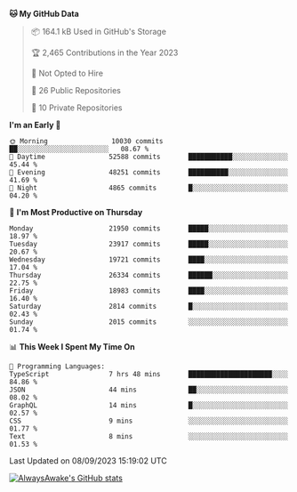 <!--START_SECTION:waka-->
**🐱 My GitHub Data** 

> 📦 164.1 kB Used in GitHub's Storage 
 > 
> 🏆 2,465 Contributions in the Year 2023
 > 
> 🚫 Not Opted to Hire
 > 
> 📜 26 Public Repositories 
 > 
> 🔑 10 Private Repositories 
 > 
**I'm an Early 🐤** 

```text
🌞 Morning                10030 commits       ██░░░░░░░░░░░░░░░░░░░░░░░   08.67 % 
🌆 Daytime                52588 commits       ███████████░░░░░░░░░░░░░░   45.44 % 
🌃 Evening                48251 commits       ██████████░░░░░░░░░░░░░░░   41.69 % 
🌙 Night                  4865 commits        █░░░░░░░░░░░░░░░░░░░░░░░░   04.20 % 
```
📅 **I'm Most Productive on Thursday** 

```text
Monday                   21950 commits       █████░░░░░░░░░░░░░░░░░░░░   18.97 % 
Tuesday                  23917 commits       █████░░░░░░░░░░░░░░░░░░░░   20.67 % 
Wednesday                19721 commits       ████░░░░░░░░░░░░░░░░░░░░░   17.04 % 
Thursday                 26334 commits       ██████░░░░░░░░░░░░░░░░░░░   22.75 % 
Friday                   18983 commits       ████░░░░░░░░░░░░░░░░░░░░░   16.40 % 
Saturday                 2814 commits        █░░░░░░░░░░░░░░░░░░░░░░░░   02.43 % 
Sunday                   2015 commits        ░░░░░░░░░░░░░░░░░░░░░░░░░   01.74 % 
```


📊 **This Week I Spent My Time On** 

```text
💬 Programming Languages: 
TypeScript               7 hrs 48 mins       █████████████████████░░░░   84.86 % 
JSON                     44 mins             ██░░░░░░░░░░░░░░░░░░░░░░░   08.02 % 
GraphQL                  14 mins             █░░░░░░░░░░░░░░░░░░░░░░░░   02.57 % 
CSS                      9 mins              ░░░░░░░░░░░░░░░░░░░░░░░░░   01.77 % 
Text                     8 mins              ░░░░░░░░░░░░░░░░░░░░░░░░░   01.53 % 
```


 Last Updated on 08/09/2023 15:19:02 UTC
<!--END_SECTION:waka-->

[![AlwaysAwake's GitHub stats](https://github-readme-stats.vercel.app/api?username=AlwaysAwake&show_icons=true&theme=github_dark&count_private=true)](https://github.com/AlwaysAwake/AlwaysAwake)
